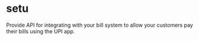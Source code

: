 # setu
Provide API for integrating with your bill system to allow your customers pay their bills using the UPI app.
